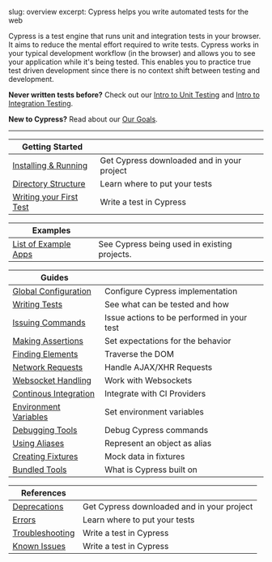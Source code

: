 slug: overview
excerpt: Cypress helps you write automated tests for the web

Cypress is a test engine that runs unit and integration tests in your browser. It aims to reduce the mental effort required to write tests. Cypress works in your typical development workflow (in the browser) and allows you to see your application while it's being tested. This enables you to practice true test driven development since there is no context shift between testing and development.

**Never written tests before?** Check out our [Intro to Unit Testing]() and [Intro to Integration Testing]().

**New to Cypress?** Read about our [Our Goals]().

---

| Getting Started | |
| -------------------- | -- |
| [Installing & Running]() | Get Cypress downloaded and in your project |
| [Directory Structure]() | Learn where to put your tests |
| [Writing your First Test]() | Write a test in Cypress |

| Examples | |
| -------------------- | -- |
| [List of Example Apps]() | See Cypress being used in existing projects. |

| Guides | |
| -------------------- | -- |
| [Global Configuration]() | Configure Cypress implementation |
| [Writing Tests]() | See what can be tested and how |
| [Issuing Commands]() | Issue actions to be performed in your test |
| [Making Assertions]() | Set expectations for the behavior |
| [Finding Elements]() | Traverse the DOM |
| [Network Requests]() | Handle AJAX/XHR Requests |
| [Websocket Handling]() | Work with Websockets |
| [Continous Integration]() | Integrate with CI Providers |
| [Environment Variables]() | Set environment variables |
| [Debugging Tools]() | Debug Cypress commands |
| [Using Aliases]() | Represent an object as alias |
| [Creating Fixtures]() | Mock data in fixtures |
| [Bundled Tools]() | What is Cypress built on |

| References | |
| -------------------- | -- |
| [Deprecations]() | Get Cypress downloaded and in your project |
| [Errors]() | Learn where to put your tests |
| [Troubleshooting]() | Write a test in Cypress |
| [Known Issues]() | Write a test in Cypress |
